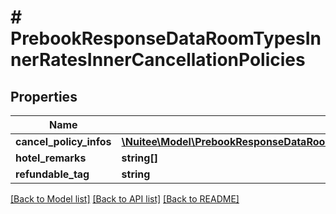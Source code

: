 # # PrebookResponseDataRoomTypesInnerRatesInnerCancellationPolicies

## Properties

Name | Type | Description | Notes
------------ | ------------- | ------------- | -------------
**cancel_policy_infos** | [**\Nuitee\Model\PrebookResponseDataRoomTypesInnerRatesInnerCancellationPoliciesCancelPolicyInfosInner[]**](PrebookResponseDataRoomTypesInnerRatesInnerCancellationPoliciesCancelPolicyInfosInner.md) |  | [optional]
**hotel_remarks** | **string[]** |  | [optional]
**refundable_tag** | **string** |  | [optional]

[[Back to Model list]](../../README.md#models) [[Back to API list]](../../README.md#endpoints) [[Back to README]](../../README.md)

